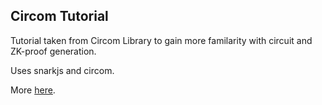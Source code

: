 ## Circom Tutorial

Tutorial taken from Circom Library to gain more familarity with circuit and ZK-proof generation. 

Uses snarkjs and circom.

More [here](https://docs.circom.io/getting-started/proving-circuits/).
